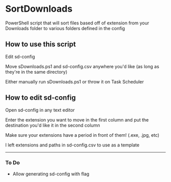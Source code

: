 # SortDownloads
PowerShell script that will sort files based off of extension from your Downloads folder to various folders defined in the config

## How to use this script
Edit sd-config

Move sDownloads.ps1 and sd-config.csv anywhere you'd like (as long as they're in the same directory)

Either manually run sDownloads.ps1 or throw it on Task Scheduler

## How to edit sd-config
Open sd-config in any text editor

Enter the extension you want to move in the first column and put the destination you'd like it in the second column

Make sure your extensions have a period in front of them! (.exe, .jpg, etc)

I left extensions and paths in sd-config.csv to use as a template

---

### To Do
- Allow generating sd-config with flag
